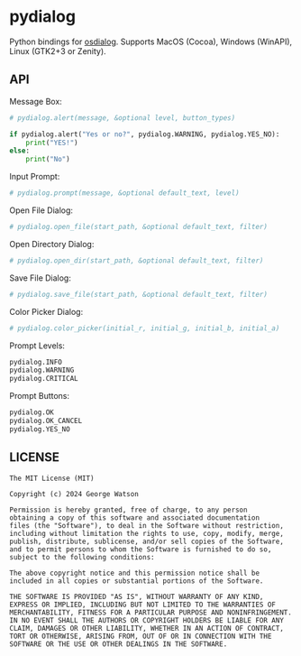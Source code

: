 # pydialog

Python bindings for [osdialog](https://github.com/AndrewBelt/osdialog). Supports MacOS (Cocoa), Windows (WinAPI), Linux (GTK2+3 or Zenity).

## API

Message Box:
```python
# pydialog.alert(message, &optional level, button_types)

if pydialog.alert("Yes or no?", pydialog.WARNING, pydialog.YES_NO):
    print("YES!")
else:
    print("No")
```

Input Prompt:
```python
# pydialog.prompt(message, &optional default_text, level)
```

Open File Dialog:
```python
# pydialog.open_file(start_path, &optional default_text, filter)
```

Open Directory Dialog:
```python
# pydialog.open_dir(start_path, &optional default_text, filter)
```

Save File Dialog:
```python
# pydialog.save_file(start_path, &optional default_text, filter)
```

Color Picker Dialog:
```python
# pydialog.color_picker(initial_r, initial_g, initial_b, initial_a)
```

Prompt Levels:
```python
pydialog.INFO
pydialog.WARNING
pydialog.CRITICAL
```

Prompt Buttons:
```python
pydialog.OK
pydialog.OK_CANCEL
pydialog.YES_NO
```

## LICENSE
```
The MIT License (MIT)

Copyright (c) 2024 George Watson

Permission is hereby granted, free of charge, to any person
obtaining a copy of this software and associated documentation
files (the "Software"), to deal in the Software without restriction,
including without limitation the rights to use, copy, modify, merge,
publish, distribute, sublicense, and/or sell copies of the Software,
and to permit persons to whom the Software is furnished to do so,
subject to the following conditions:

The above copyright notice and this permission notice shall be
included in all copies or substantial portions of the Software.

THE SOFTWARE IS PROVIDED "AS IS", WITHOUT WARRANTY OF ANY KIND,
EXPRESS OR IMPLIED, INCLUDING BUT NOT LIMITED TO THE WARRANTIES OF
MERCHANTABILITY, FITNESS FOR A PARTICULAR PURPOSE AND NONINFRINGEMENT.
IN NO EVENT SHALL THE AUTHORS OR COPYRIGHT HOLDERS BE LIABLE FOR ANY
CLAIM, DAMAGES OR OTHER LIABILITY, WHETHER IN AN ACTION OF CONTRACT,
TORT OR OTHERWISE, ARISING FROM, OUT OF OR IN CONNECTION WITH THE
SOFTWARE OR THE USE OR OTHER DEALINGS IN THE SOFTWARE.
```
